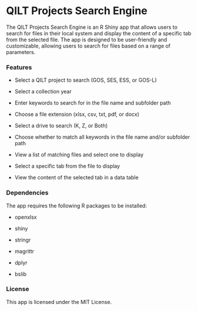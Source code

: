 # QILT Projects Search Engine

The QILT Projects Search Engine is an R Shiny app that allows users to search for files in their local system and display the content of a specific tab from the selected file. The app is designed to be user-friendly and customizable, allowing users to search for files based on a range of parameters.

### **Features**

-   Select a QILT project to search (GOS, SES, ESS, or GOS-L)

-   Select a collection year

-   Enter keywords to search for in the file name and subfolder path

-   Choose a file extension (xlsx, csv, txt, pdf, or docx)

-   Select a drive to search (K, Z, or Both)

-   Choose whether to match all keywords in the file name and/or subfolder path

-   View a list of matching files and select one to display

-   Select a specific tab from the file to display

-   View the content of the selected tab in a data table

### **Dependencies**

The app requires the following R packages to be installed:

-   openxlsx

-   shiny

-   stringr

-   magrittr

-   dplyr

-   bslib

### **License**

This app is licensed under the MIT License.
